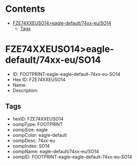 



Contents
========

* [FZE74XXEUSO14>eagle-default/74xx-eu/SO14](#fze74xxeuso14eagle-default74xx-euso14)
	* [Tags](#tags)

# FZE74XXEUSO14>eagle-default/74xx-eu/SO14

- ID: FOOTPRINT-eagle-eagle-default-74xx-eu-SO14
- Hex ID: FZE74XXEUSO14
- Name: 
- Description: 

## Tags

- hexID: FZE74XXEUSO14
- oompType: FOOTPRINT
- oompSize: eagle
- oompColor: eagle-default
- oompDesc: 74xx-eu
- oompIndex: SO14
- oompName: eagle-default/74xx-eu/SO14
- oompID: FOOTPRINT-eagle-eagle-default-74xx-eu-SO14
